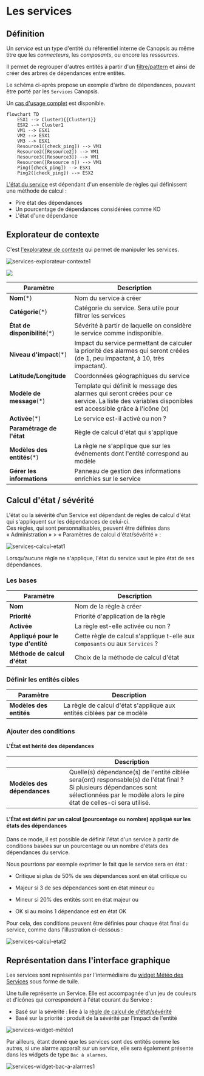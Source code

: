 # Les services

## Définition

Un *service* est un type d'entité du référentiel interne de Canopsis au même
titre que les *connecteurs*, les *composants*, ou encore les *ressources*.

Il permet de regrouper d'autres entités à partir d'un [filtre/pattern]() et ainsi de créer des arbres de dépendances entre entités.  

Le schéma ci-après propose un exemple d'arbre de dépendances, pouvant être porté par les `Services` Canopsis.

Un [cas d'usage complet](./cas-d-usage-complet.md) est disponible.

```mermaid
flowchart TD
    ESX1 --> Cluster1{{Cluster1}}
    ESX2 --> Cluster1
    VM1 --> ESX1
    VM2 --> ESX1
    VM3 --> ESX1
    Resource1([check_ping]) --> VM1
    Resource2([Resource2]) --> VM1
    Resource3([Resource3]) --> VM1
    Resourcen([Resource n]) --> VM1
    Ping([check_ping]) --> ESX1
    Ping2([check_ping]) --> ESX2
```

[L'état du service](#calcul-detat-severite) est dépendant d'un ensemble de règles qui définissent une méthode de calcul :

* Pire état des dépendances
* Un pourcentage de dépendances considérées comme KO
* L'état d'une dépendance

## Explorateur de contexte

C'est [l'explorateur de contexte](../interface/widgets/contexte/) qui permet de manipuler les services.

![services-explorateur-contexte1](./img/services-explorateur-contexte1.png)



![](./img/services-explorateur-contexte2.png)

| Paramètre                    | Description                                                  |
| ---------------------------- | ------------------------------------------------------------ |
| **Nom**(*)                   | Nom du service à créer                                       |
| **Catégorie**(*)             | Catégorie du service. Sera utile pour filtrer les services   |
| **État de disponibilité**(*) | Sévérité à partir de laquelle on considère le service comme indisponible. |
| **Niveau d'impact**(*)       | Impact du service permettant de calculer la priorité des alarmes qui seront créées (de 1, peu impactant, à 10, très impactant). |
| **Latitude/Longitude**       | Coordonnées géographiques du service                         |
| **Modèle de message**(*)     | Template qui définit le message des alarmes qui seront créées pour ce service. La liste des variables disponibles est accessible grâce à l'icône (x) |
| **Activée**(*)               | Le service est-il activé ou non ?                            |
| **Paramétrage de l'état**    | Règle de calcul d'état qui s'applique                        |
| **Modèles des entités**(*)   | La règle ne s'applique que sur les événements dont l'entité correspond au modèle |
| **Gérer les informations**   | Panneau de gestion des informations enrichies sur le service |



## Calcul d'état / sévérité

L'état ou la sévérité d'un Service est dépendant de règles de calcul d'état qui s'appliquent sur les dépendances de celui-ci.  
Ces règles, qui sont personnalisables, peuvent être définies dans « Administration » > « Paramètres de calcul d'état/sévérité » :

![services-calcul-etat1](./img/services-calcul-etat1.png)

Lorsqu’aucune règle ne s'applique, l'état du service vaut le pire état de ses dépendances.

### Les bases

| Paramètre                          | Description                                                  |
| ---------------------------------- | ------------------------------------------------------------ |
| **Nom**                            | Nom de la règle à créer                                      |
| **Priorité**                       | Priorité d'application de la règle                           |
| **Activée**                        | La règle est-elle activée ou non ?                           |
| **Appliqué pour le type d'entité** | Cette règle de calcul s'applique t-elle aux `Composants` ou aux `Services` ? |
| **Méthode de calcul d'état**       | Choix de la méthode de calcul d'état                         |

### Définir les entités cibles

| Paramètre               | Description                                                  |
| ----------------------- | ------------------------------------------------------------ |
| **Modèles des entités** | La règle de calcul d'état s'applique aux entités ciblées par ce modèle |



### Ajouter des conditions

#### L'État est hérité des dépendances

|                             | Description                                                  |
| --------------------------- | ------------------------------------------------------------ |
| **Modèles des dépendances** | Quelle(s) dépendance(s) de l'entité ciblée sera(ont) responsable(s) de l'état final ?<br />Si plusieurs dépendances sont sélectionnées par le modèle alors le pire état de celles-ci sera utilisé. |

#### L'État est défini par un calcul (pourcentage ou nombre) appliqué sur les états des dépendances

Dans ce mode, il est possible de définir l'état d'un service à partir de conditions basées sur un pourcentage ou un nombre d'états des dépendances du service.

Nous pourrions par exemple exprimer le fait que le service sera en état :

* Critique si plus de 50% de ses dépendances sont en état critique ou

* Majeur si 3 de ses dépendances sont en état mineur ou

* Mineur si 20% des entités sont en état majeur ou

* OK si au moins 1 dépendance est en état OK

  

Pour cela, des conditions peuvent être définies pour chaque état final du
service, comme dans l'illustration ci-dessous :

![services-calcul-etat2](./img/services-calcul-etat2.png)




## Représentation dans l'interface graphique

Les services sont représentés par l'intermédiaire du [widget Météo des Services](../interface/widgets/meteo-des-services/) sous forme de tuile.  

Une tuile représente un Service. Elle est accompagnée d'un jeu de couleurs et d'icônes qui correspondent à l'état courant du Service :

* Basé sur la sévérité : liée à la [règle de calcul de d'état/sévérité](#calcul-detat-severite)
* Basé sur la priorité : produit de la sévérité par l'impact de l'entité



![services-widget-météo1](./img/services-widget-météo1.png)

Par ailleurs, étant donné que les services sont des entités comme les autres, si une alarme apparaît sur un service, elle sera également présente dans les widgets de type `Bac à alarmes`. 

![services-widget-bac-a-alarmes1](./img/services-widget-bac-a-alarmes1.png)
